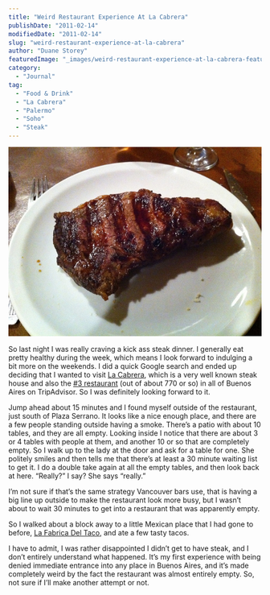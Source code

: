 ```yaml
---
title: "Weird Restaurant Experience At La Cabrera"
publishDate: "2011-02-14"
modifiedDate: "2011-02-14"
slug: "weird-restaurant-experience-at-la-cabrera"
author: "Duane Storey"
featuredImage: "_images/weird-restaurant-experience-at-la-cabrera-featured.jpg"
category:
  - "Journal"
tag:
  - "Food & Drink"
  - "La Cabrera"
  - "Palermo"
  - "Soho"
  - "Steak"
---
```


[![](_images/weird-restaurant-experience-at-la-cabrera-1.jpg "5409261532_844ea7d478_z")](http://www.migratorynerd.com/wordpress/wp-content/uploads/2011/02/5409261532_844ea7d478_z.jpg)

So last night I was really craving a kick ass steak dinner. I generally eat pretty healthy during the week, which means I look forward to indulging a bit more on the weekends. I did a quick Google search and ended up deciding that I wanted to visit [La Cabrera](http://www.parrillalacabrera.com.ar/), which is a very well known steak house and also the [\#3 restaurant](http://www.tripadvisor.com/Restaurant_Review-g312741-d794286-Reviews-La_Cabrera-Buenos_Aires_Capital_Federal_District.html) (out of about 770 or so) in all of Buenos Aires on TripAdvisor. So I was definitely looking forward to it.

Jump ahead about 15 minutes and I found myself outside of the restaurant, just south of Plaza Serrano. It looks like a nice enough place, and there are a few people standing outside having a smoke. There’s a patio with about 10 tables, and they are all empty. Looking inside I notice that there are about 3 or 4 tables with people at them, and another 10 or so that are completely empty. So I walk up to the lady at the door and ask for a table for one. She politely smiles and then tells me that there’s at least a 30 minute waiting list to get it. I do a double take again at all the empty tables, and then look back at here. “Really?” I say? She says “really.”

I’m not sure if that’s the same strategy Vancouver bars use, that is having a big line up outside to make the restaurant look more busy, but I wasn’t about to wait 30 minutes to get into a restaurant that was apparently empty.

So I walked about a block away to a little Mexican place that I had gone to before, [La Fabrica Del Taco](http://wander-argentina.com/la-fabrica-del-taco-–-mexican-street-food-fun-in-palermo/), and ate a few tasty tacos.

I have to admit, I was rather disappointed I didn’t get to have steak, and I don’t entirely understand what happened. It’s my first experience with being denied immediate entrance into any place in Buenos Aires, and it’s made completely weird by the fact the restaurant was almost entirely empty. So, not sure if I’ll make another attempt or not.